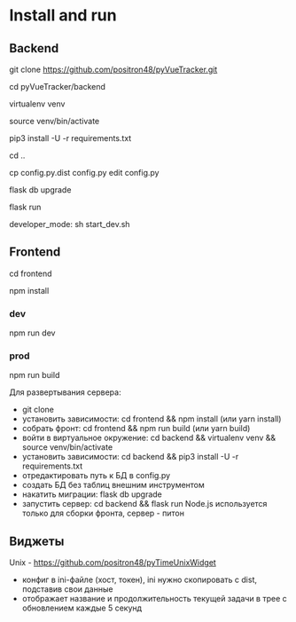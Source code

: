 # Install and run

## Backend

git clone https://github.com/positron48/pyVueTracker.git

cd pyVueTracker/backend

virtualenv venv

source venv/bin/activate

pip3 install -U -r requirements.txt

cd ..

cp config.py.dist config.py
edit config.py

flask db upgrade

flask run

developer_mode: sh start_dev.sh

## Frontend

cd frontend

npm install

### dev

npm run dev

### prod

npm run build

Для развертывания сервера:
* git clone
* установить зависимости: cd frontend && npm install (или yarn install)
* собрать фронт: cd frontend && npm run build (или yarn build)
* войти в виртуальное окружение:  cd backend && virtualenv venv && source venv/bin/activate
* установить зависимости: cd backend && pip3 install -U -r requirements.txt
* отредактировать путь к БД в config.py
* создать БД без таблиц внешним инструментом
* накатить миграции: flask db upgrade
* запустить сервер: cd backend && flask run
Node.js используется только для сборки фронта, сервер - питон

## Виджеты

Unix - https://github.com/positron48/pyTimeUnixWidget
* конфиг в ini-файле (хост, токен), ini нужно скопировать с dist, подставив свои данные
* отображает название и продолжительность текущей задачи в трее с обновлением каждые 5 секунд